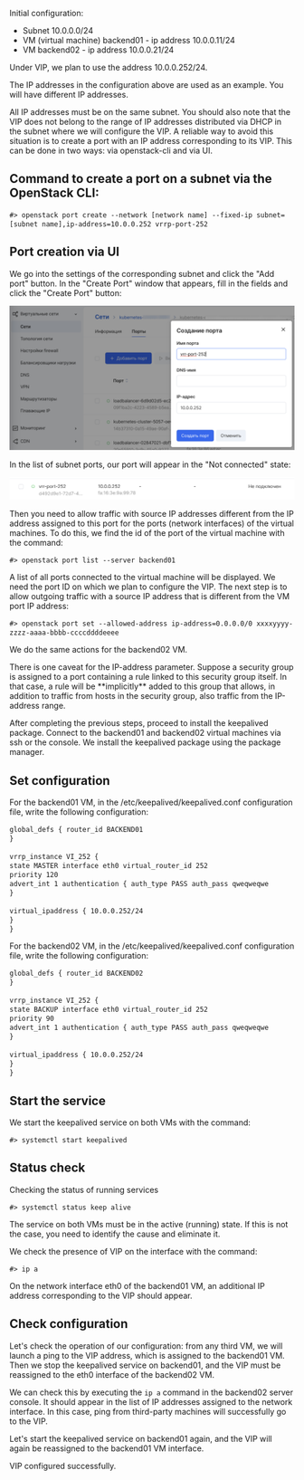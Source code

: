 Initial configuration:

- Subnet 10.0.0.0/24
- VM (virtual machine) backend01 - ip address 10.0.0.11/24
- VM backend02 - ip address 10.0.0.21/24

Under VIP, we plan to use the address 10.0.0.252/24.

<warn>
The IP addresses in the configuration above are used as an example. You will have different IP addresses.
</warn>

All IP addresses must be on the same subnet. You should also note that the VIP does not belong to the range of IP addresses distributed via DHCP in the subnet where we will configure the VIP. A reliable way to avoid this situation is to create a port with an IP address corresponding to its VIP. This can be done in two ways: via openstack-cli and via UI.

## Command to create a port on a subnet via the OpenStack CLI:

```
#> openstack port create --network [network name] --fixed-ip subnet=[subnet name],ip-address=10.0.0.252 vrrp-port-252
```

## Port creation via UI

We go into the settings of the corresponding subnet and click the "Add port" button. In the "Create Port" window that appears, fill in the fields and click the "Create Port" button:

![](./assets/1626275041217-1626275041217.png)

In the list of subnet ports, our port will appear in the "Not connected" state:

![](./assets/1626275083881-1626275083881.png)

Then you need to allow traffic with source IP addresses different from the IP address assigned to this port for the ports (network interfaces) of the virtual machines. To do this, we find the id of the port of the virtual machine with the command:

```
#> openstack port list --server backend01
```

A list of all ports connected to the virtual machine will be displayed. We need the port ID on which we plan to configure the VIP. The next step is to allow outgoing traffic with a source IP address that is different from the VM port IP address:

```
#> openstack port set --allowed-address ip-address=0.0.0.0/0 xxxxyyyy-zzzz-aaaa-bbbb-ccccddddeeee
```

We do the same actions for the backend02 VM.

<warn>
There is one caveat for the IP-address parameter. Suppose a security group is assigned to a port containing a rule linked to this security group itself. In that case, a rule will be **implicitly** added to this group that allows, in addition to traffic from hosts in the security group, also traffic from the IP-address range.
</warn>

After completing the previous steps, proceed to install the keepalived package. Connect to the backend01 and backend02 virtual machines via ssh or the console. We install the keepalived package using the package manager.

## Set configuration

For the backend01 VM, in the /etc/keepalived/keepalived.conf configuration file, write the following configuration:

```
global_defs { router_id BACKEND01
}

vrrp_instance VI_252 {
state MASTER interface eth0 virtual_router_id 252
priority 120
advert_int 1 authentication { auth_type PASS auth_pass qweqweqwe
}

virtual_ipaddress { 10.0.0.252/24
}
}
```

For the backend02 VM, in the /etc/keepalived/keepalived.conf configuration file, write the following configuration:

```
global_defs { router_id BACKEND02
}

vrrp_instance VI_252 {
state BACKUP interface eth0 virtual_router_id 252
priority 90
advert_int 1 authentication { auth_type PASS auth_pass qweqweqwe
}

virtual_ipaddress { 10.0.0.252/24
}
}
```

## Start the service

We start the keepalived service on both VMs with the command:

```
#> systemctl start keepalived
```

## Status check

Checking the status of running services

```
#> systemctl status keep alive
```

The service on both VMs must be in the active (running) state. If this is not the case, you need to identify the cause and eliminate it.

We check the presence of VIP on the interface with the command:

```
#> ip a
```

On the network interface eth0 of the backend01 VM, an additional IP address corresponding to the VIP should appear.

## Check configuration

Let's check the operation of our configuration: from any third VM, we will launch a ping to the VIP address, which is assigned to the backend01 VM. Then we stop the keepalived service on backend01, and the VIP must be reassigned to the eth0 interface of the backend02 VM.

We can check this by executing the `ip a` command in the backend02 server console. It should appear in the list of IP addresses assigned to the network interface. In this case, ping from third-party machines will successfully go to the VIP.

Let's start the keepalived service on backend01 again, and the VIP will again be reassigned to the backend01 VM interface.

VIP configured successfully.
